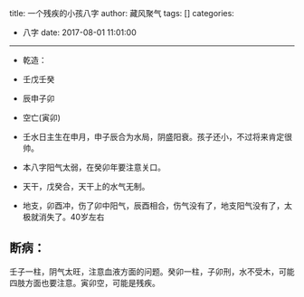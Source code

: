 title: 一个残疾的小孩八字
author: 藏风聚气
tags: []
categories:
  - 八字
date: 2017-08-01 11:01:00
---
- 乾造：
- 壬戊壬癸
- 辰申子卯
- 空亡(寅卯)



- 壬水日主生在申月，申子辰合为水局，阴盛阳衰。孩子还小，不过将来肯定很帅。

- 本八字阳气太弱，在癸卯年要注意关口。
- 天干，戊癸合，天干上的水气无制。
- 地支，卯酉冲，伤了卯中阳气，辰酉相合，伤气没有了，地支阳气没有了，太极就消失了。40岁左右

断病：
------

壬子一柱，阴气太旺，注意血液方面的问题。癸卯一柱，子卯刑，水不受木，可能四肢方面也要注意。寅卯空，可能是残疾。
